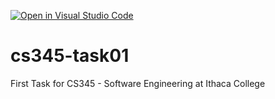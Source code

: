 [![Open in Visual Studio Code](https://classroom.github.com/assets/open-in-vscode-f059dc9a6f8d3a56e377f745f24479a46679e63a5d9fe6f495e02850cd0d8118.svg)](https://classroom.github.com/online_ide?assignment_repo_id=6805239&assignment_repo_type=AssignmentRepo)
# cs345-task01
First Task for CS345 - Software Engineering at Ithaca College
